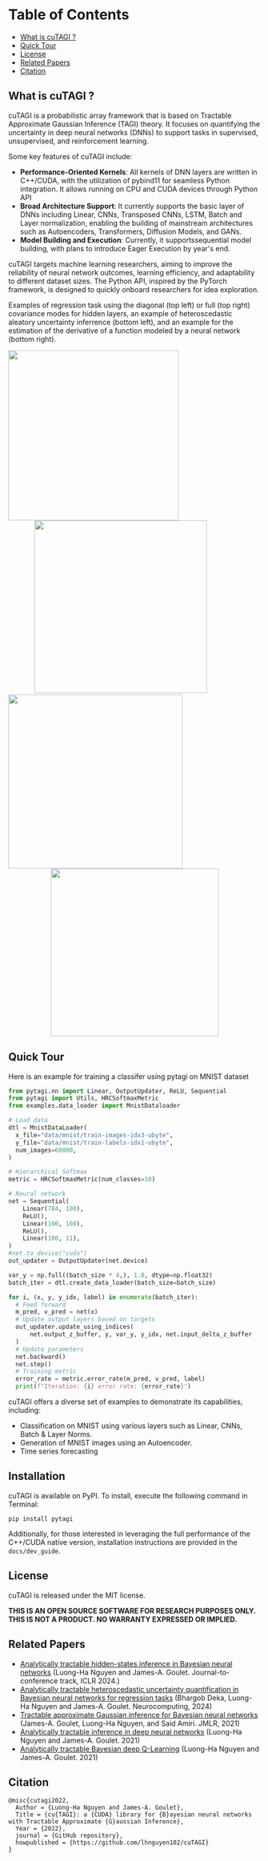 # Table of Contents
* [What is cuTAGI ?](#What-is-cuTAGI)
* [Quick Tour](#quick-tour)
* [License](#license)
* [Related Papers](#related-papers)
* [Citation](#citation)

## What is cuTAGI ?
cuTAGI is a probabilistic array framework that is based on Tractable Approximate Gaussian Inference (TAGI) theory. It focuses on quantifying the uncertainty in deep neural networks (DNNs) to support tasks in supervised, unsupervised, and reinforcement learning.

Some key features of cuTAGI include:
- **Performance-Oriented Kernels**: All kernels of DNN layers are written in C++/CUDA, with the utilization of pybind11 for seamless Python integration. It allows running on CPU and CUDA devices through Python API
- **Broad Architecture Support**: It currently supports the basic layer of DNNs including Linear, CNNs, Transposed CNNs, LSTM, Batch and Layer normalization, enabling the building of mainstream architectures such as Autoencoders, Transformers, Diffusion Models, and GANs.
- **Model Building and Execution**: Currently, it supportssequential model building, with plans to introduce Eager Execution by year's end.

cuTAGI targets machine learning researchers, aiming to improve the reliability of neural network outcomes, learning efficiency, and adaptability to different dataset sizes. The Python API, inspired by the PyTorch framework, is designed to quickly onboard researchers for idea exploration.


Examples of regression task using the diagonal (top left) or full (top right) covariance modes for hidden layers, an example of heteroscedastic aleatory uncertainty inferrence (bottom left), and an example for the estimation of the derivative of a function modeled by a neural network (bottom right).
<p align="center">
  <img  align="left", src="./saved_results/pred_diag_toy_example_disp.png" width="340px">&emsp;&emsp;<img src="./saved_results/pred_full_cov_toy_example_disp.png" width="345px">&emsp;&emsp;<img  align="left", src="./saved_results/pred_hete_toy_example_disp.png" width="348px">&emsp;&emsp;<img src="./saved_results/pred_derivative_toy_example_disp.png" width="335px">
</p>


## Quick Tour
Here is an example for training a classifer using pytagi on MNIST dataset
```Python
from pytagi.nn import Linear, OutputUpdater, ReLU, Sequential
from pytagi import Utils, HRCSoftmaxMetric
from examples.data_loader import MnistDataloader

# Load data
dtl = MnistDataLoader(
  x_file="data/mnist/train-images-idx3-ubyte",
  y_file="data/mnist/train-labels-idx1-ubyte",
  num_images=60000,
)

# Hierarchical Softmax
metric = HRCSoftmaxMetric(num_classes=10)

# Neural network
net = Sequential(
    Linear(784, 100),
    ReLU(),
    Linear(100, 100),
    ReLU(),
    Linear(100, 11),
)
#net.to_device("cuda")
out_updater = OutputUpdater(net.device)

var_y = np.full((batch_size * 4,), 1.0, dtype=np.float32)
batch_iter = dtl.create_data_loader(batch_size=batch_size)

for i, (x, y, y_idx, label) in enumerate(batch_iter):
  # Feed forward
  m_pred, v_pred = net(x)
  # Update output layers based on targets
  out_updater.update_using_indices(
      net.output_z_buffer, y, var_y, y_idx, net.input_delta_z_buffer
  )
  # Update parameters
  net.backward()
  net.step()
  # Training metric
  error_rate = metric.error_rate(m_pred, v_pred, label)
  print(f"Iteration: {i} error rate: {error_rate}")

```
cuTAGI offers a diverse set of examples to demonstrate its capabilities, including:
- Classification on MNIST using various layers such as Linear, CNNs, Batch & Layer Norms.
- Generation of MNIST images using an Autoencoder.
- Time series forecasting

## Installation
cuTAGI is available on PyPI. To install, execute the following command in Terminal:

```shell
pip install pytagi
```
Additionally, for those interested in leveraging the full performance of the C++/CUDA native version, installation instructions are provided in the `docs/dev_guide`.

## License

cuTAGI is released under the MIT license.

**THIS IS AN OPEN SOURCE SOFTWARE FOR RESEARCH PURPOSES ONLY. THIS IS NOT A PRODUCT. NO WARRANTY EXPRESSED OR IMPLIED.**
## Related Papers

* [Analytically tractable hidden-states inference in Bayesian neural networks](https://www.jmlr.org/papers/volume23/21-0758/21-0758.pdf) (Luong-Ha Nguyen and James-A. Goulet. Journal-to-conference track, ICLR 2024.)
* [Analytically tractable heteroscedastic uncertainty quantification in Bayesian neural networks for regression tasks](http://profs.polymtl.ca/jagoulet/Site/Papers/Deka_TAGIV_2024_preprint.pdf) (Bhargob Deka, Luong-Ha Nguyen and James-A. Goulet. Neurocomputing, 2024)
* [Tractable approximate Gaussian inference for Bayesian neural networks](https://www.jmlr.org/papers/volume22/20-1009/20-1009.pdf) (James-A. Goulet, Luong-Ha Nguyen, and Said Amiri. JMLR, 2021)
* [Analytically tractable inference in deep neural networks](https://arxiv.org/pdf/2103.05461.pdf) (Luong-Ha Nguyen and James-A. Goulet. 2021)
* [Analytically tractable Bayesian deep Q-Learning](https://arxiv.org/pdf/2106.11086.pdf) (Luong-Ha Nguyen and James-A. Goulet. 2021)

## Citation

```
@misc{cutagi2022,
  Author = {Luong-Ha Nguyen and James-A. Goulet},
  Title = {cu{TAGI}: a {CUDA} library for {B}ayesian neural networks with Tractable Approximate {G}aussian Inference},
  Year = {2022},
  journal = {GitHub repository},
  howpublished = {https://github.com/lhnguyen102/cuTAGI}
}
```
